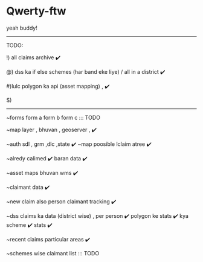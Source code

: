 # Qwerty-ftw
yeah buddy!




_____________________________________________________________

TODO:

!) all claims archive  ✔️

@) dss ka if else schemes (har band eke liye) / all in  a district  ✔️

#)lulc polygon ka api (asset mapping) , ✔️

$)



___________
~forms
	form a form b form c  ::: TODO

~map 
 layer , bhuvan , geoserver , ✔️

~auth 
 	 sdl , grm ,dlc ,state  ✔️
~map 
	poosible lclaim atree  ✔️

~alredy calimed ✔️
	baran data ✔️

~asset maps 
	bhuvan wms ✔️

~claimant data ✔️

 ~new claim also person 
 claimant tracking  ✔️

~dss 
claims ka data (district wise) , per person ✔️
polygon ke stats ✔️
kya scheme ✔️
stats ✔️

~recent claims
	particular areas ✔️

~schemes wise claimant list ::: TODO

	
